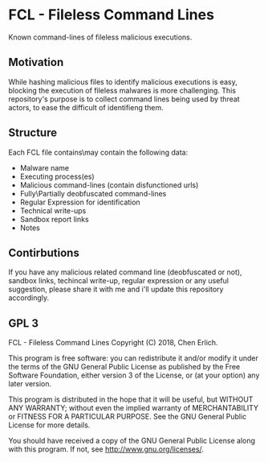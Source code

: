 # FCL - Fileless Command Lines
Known command-lines of fileless malicious executions.

## Motivation

While hashing malicious files to identify malicious executions is easy, blocking the execution of fileless malwares is more challenging.
This repository's purpose is to collect command lines being used by threat actors, to ease the difficult of identifieng them.

## Structure

Each FCL file contains\may contain the following data:
* Malware name
* Executing process(es)
* Malicious command-lines (contain disfunctioned urls)
* Fully\Partially deobfuscated command-lines
* Regular Expression for identification
* Technical write-ups
* Sandbox report links
* Notes

## Contirbutions
If you have any malicious related command line (deobfuscated or not), sandbox links, techincal write-up, regular expression or any useful suggestion, please share it with me and i'll update this repository accordingly.


## GPL 3
FCL - Fileless Command Lines Copyright (C) 2018, Chen Erlich.

This program is free software: you can redistribute it and/or modify it under the terms of the GNU General Public License as published by the Free Software Foundation, either version 3 of the License, or (at your option) any later version.

This program is distributed in the hope that it will be useful, but WITHOUT ANY WARRANTY; without even the implied warranty of MERCHANTABILITY or FITNESS FOR A PARTICULAR PURPOSE. See the GNU General Public License for more details.

You should have received a copy of the GNU General Public License along with this program. If not, see http://www.gnu.org/licenses/.

